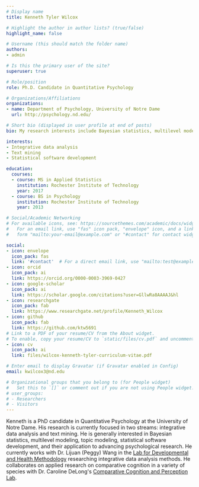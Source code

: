 ```yaml
---
# Display name
title: Kenneth Tyler Wilcox

# Highlight the author in author lists? (true/false)
highlight_name: false

# Username (this should match the folder name)
authors:
- admin

# Is this the primary user of the site?
superuser: true

# Role/position
role: Ph.D. Candidate in Quantitative Psychology

# Organizations/Affiliations
organizations:
- name: Department of Psychology, University of Notre Dame
  url: http://psychology.nd.edu/

# Short bio (displayed in user profile at end of posts)
bio: My research interests include Bayesian statistics, multilevel modeling, integrative data analysis, topic modeling, statistical programming, and cognition.

interests:
- Integrative data analysis
- Text mining
- Statistical software development

education:
  courses:
  - course: MS in Applied Statistics
    institution: Rochester Institute of Technology
    year: 2017
  - course: BS in Psychology
    institution: Rochester Institute of Technology
    year: 2013

# Social/Academic Networking
# For available icons, see: https://sourcethemes.com/academic/docs/widgets/#icons
#   For an email link, use "fas" icon pack, "envelope" icon, and a link in the
#   form "mailto:your-email@example.com" or "#contact" for contact widget.

social:
- icon: envelope
  icon_pack: fas
  link: '#contact'  # For a direct email link, use "mailto:test@example.org".
- icon: orcid
  icon_pack: ai
  link: https://orcid.org/0000-0003-3969-0427
- icon: google-scholar
  icon_pack: ai
  link: https://scholar.google.com/citations?user=GllwRa8AAAAJ&hl
- icon: researchgate
  icon_pack: fab
  link: https://www.researchgate.net/profile/Kenneth_Wilcox
- icon: github
  icon_pack: fab
  link: https://github.com/ktw5691
# Link to a PDF of your resume/CV from the About widget.
# To enable, copy your resume/CV to `static/files/cv.pdf` and uncomment the lines below.
- icon: cv
  icon_pack: ai
  link: files/wilcox-kenneth-tyler-curriculum-vitae.pdf

# Enter email to display Gravatar (if Gravatar enabled in Config)
email: kwilcox3@nd.edu

# Organizational groups that you belong to (for People widget)
#   Set this to `[]` or comment out if you are not using People widget.
# user_groups:
# - Researchers
# - Visitors
---
```


Kenneth is a PhD candidate in Quantitative Psychology at the University of Notre Dame. His research is currently focused in two streams: integrative data analysis and text mining. He is generally interested in Bayesian statistics, multilevel modeling, topic modeling, statistical software development, and their application to advancing psychological research. He currently works with Dr. Lijuan (Peggy) Wang in the [Lab for Developmental and Health Methodology](https://ldhrm.nd.edu) researching integrative data analysis methods. He collaborates on applied research on comparative cognition in a variety of species with Dr. Caroline DeLong's [Comparative Cognition and Perception Lab](https://www.rit.edu/delonglab/).
